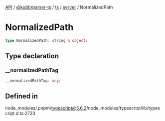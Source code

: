 [API](../../../../../../../packages.md) / [@kubb/parser-ts](../../../../../index.md) / [ts](../../../index.md) / [server](../index.md) / NormalizedPath

# NormalizedPath

```ts
type NormalizedPath: string & object;
```

## Type declaration

### \_\_normalizedPathTag

```ts
__normalizedPathTag: any;
```

## Defined in

node\_modules/.pnpm/typescript@5.6.2/node\_modules/typescript/lib/typescript.d.ts:2723
